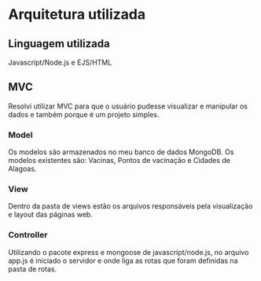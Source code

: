 # Arquitetura utilizada

## Linguagem utilizada

Javascript/Node.js e EJS/HTML

## MVC

Resolvi utilizar MVC para que o usuário pudesse visualizar e manipular os dados e também porque é um projeto simples.

### Model
Os modelos são armazenados no meu banco de dados MongoDB. Os modelos existentes são: Vacinas, Pontos de vacinação e Cidades de Alagoas.

### View
Dentro da pasta de views estão os arquivos responsáveis pela visualização e layout das páginas web.

### Controller
Utilizando o pacote express e mongoose de javascript/node.js, no arquivo app.js é iniciado o servidor e onde liga as rotas que foram definidas na pasta de rotas.


